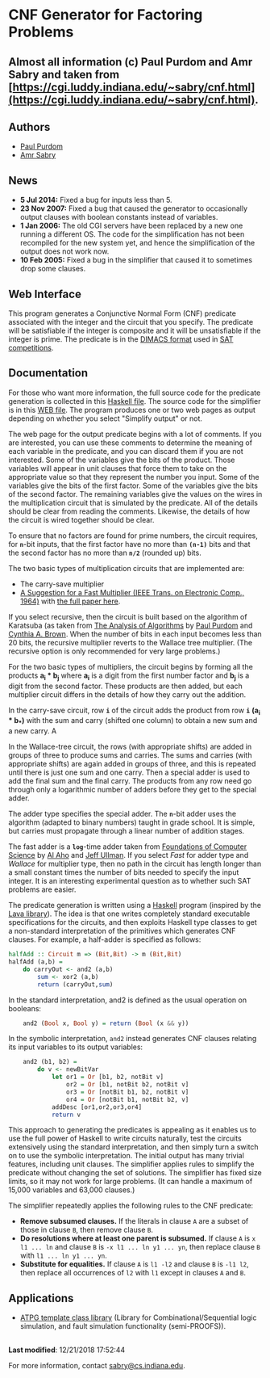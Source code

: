 # CNF Generator for Factoring Problems

## Almost all information (c) Paul Purdom and Amr Sabry and taken from [https://cgi.luddy.indiana.edu/~sabry/cnf.html](https://cgi.luddy.indiana.edu/~sabry/cnf.html).

## Authors
- [Paul Purdom](https://legacy.cs.indiana.edu/~pwp/)
- [Amr Sabry](http://www.cs.indiana.edu/~sabry)

## News
- **5 Jul 2014:** Fixed a bug for inputs less than 5.
- **23 Nov 2007:** Fixed a bug that caused the generator to occasionally output clauses with boolean constants instead of variables.
- **1 Jan 2006:** The old CGI servers have been replaced by a new one running a different OS. The code for the simplification has not been recompiled for the new system yet, and hence the simplification of the output does not work now.
- **10 Feb 2005:** Fixed a bug in the simplifier that caused it to sometimes drop some clauses.

## Web Interface
This program generates a Conjunctive Normal Form (CNF) predicate associated with the integer and the circuit that you specify. The predicate will be satisfiable if the integer is composite and it will be unsatisfiable if the integer is prime. The predicate is in the [DIMACS format](http://www.satlib.org/Benchmarks/SAT/satformat.ps) used in [SAT competitions](http://www.satcompetition.org).

## Documentation
For those who want more information, the full source code for the predicate generation is collected in this [Haskell file](https://github.com/GridSAT/CNF_FACT-MULT/blob/main/cnf1.hs). The source code for the simplifier is in this [WEB file](https://github.com/GridSAT/CNF_FACT-MULT/blob/main/Simplify.WEB). The program produces one or two web pages as output depending on whether you select "Simplify output" or not.

The web page for the output predicate begins with a lot of comments. If you are interested, you can use these comments to determine the meaning of each variable in the predicate, and you can discard them if you are not interested. Some of the variables give the bits of the product. Those variables will appear in unit clauses that force them to take on the appropriate value so that they represent the number you input. Some of the variables give the bits of the first factor. Some of the variables give the bits of the second factor. The remaining variables give the values on the wires in the multiplication circuit that is simulated by the predicate. All of the details should be clear from reading the comments. Likewise, the details of how the circuit is wired together should be clear.

To ensure that no factors are found for prime numbers, the circuit requires, for **`n`**-bit inputs, that the first factor have no more than **`(n-1)`** bits and that the second factor has no more than **`n/2`** (rounded up) bits.

The two basic types of multiplication circuits that are implemented are:
- The carry-save multiplier
- [A Suggestion for a Fast Multiplier (IEEE Trans. on Electronic Comp., 1964)](https://ieeexplore.ieee.org/document/4038071) with [the full paper here](https://github.com/GridSAT/CNF_FACT-MULT/blob/main/docs/a_suggestion_for_a_fast_multiplier.pdf).

If you select recursive, then the circuit is built based on the algorithm of Karatsuba (as taken from [The Analysis of Algorithms](https://github.com/GridSAT/CNF_FACT-MULT/blob/main/docs/The_Analysis_of_Algorithms.pdf) by [Paul Purdom](https://legacy.cs.indiana.edu/~pwp/) and [Cynthia A. Brown](https://dblp.org/pid/23/3171.html). When the number of bits in each input becomes less than 20 bits, the recursive multiplier reverts to the Wallace tree multiplier. (The recursive option is only recommended for very large problems.)

For the two basic types of multipliers, the circuit begins by forming all the products **a<sub>i</sub> \* b<sub>j</sub>**  where **a<sub>i</sub>** is a digit from the first number factor and **b<sub>j</sub>** is a digit from the second factor. These products are then added, but each multiplier circuit differs in the details of how they carry out the addition.

In the carry-save circuit, row **`i`** of the circuit adds the product from row **`i`** **(a<sub>i</sub> \* b<sub>\*</sub>)** with the sum and carry (shifted one column) to obtain a new sum and a new carry. A

In the Wallace-tree circuit, the rows (with appropriate shifts) are added in groups of three to produce sums and carries. The sums and carries (with appropriate shifts) are again added in groups of three, and this is repeated until there is just one sum and one carry. Then a special adder is used to add the final sum and the final carry. The products from any row need go through only a logarithmic number of adders before they get to the special adder.

The adder type specifies the special adder. The **`n`**-bit adder uses the algorithm (adapted to binary numbers) taught in grade school. It is simple, but carries must propagate through a linear number of addition stages.

The fast adder is a **`log`**-time adder taken from [Foundations of Computer Science](http://infolab.stanford.edu/~ullman/focs.html) by [Al Aho](http://www1.cs.columbia.edu/~aho/) and [Jeff Ullman](http://infolab.stanford.edu/~ullman/). If you select *Fast* for adder type and *Wallace* for multiplier type, then no path in the circuit has length longer than a small constant times the number of bits needed to specify the input integer. It is an interesting experimental question as to whether such SAT problems are easier.

The predicate generation is written using a [Haskell](https://www.haskell.org) program (inspired by the [Lava library](https://dl.acm.org/doi/pdf/10.1145/289423.289440)). The idea is that one writes completely standard executable specifications for the circuits, and then exploits Haskell type classes to get a non-standard interpretation of the primitives which generates CNF clauses. For example, a half-adder is specified as follows:

```haskell
halfAdd :: Circuit m => (Bit,Bit) -> m (Bit,Bit)
halfAdd (a,b) =
	do carryOut <- and2 (a,b)
		sum <- xor2 (a,b)
		return (carryOut,sum)
```

In the standard interpretation, and2 is defined as the usual operation on booleans:

```haskell
	and2 (Bool x, Bool y) = return (Bool (x && y))
```

In the symbolic interpretation, `and2` instead generates CNF clauses relating its input variables to its output variables:

```haskell
	and2 (b1, b2) =
		do v <- newBitVar
			let or1 = Or [b1, b2, notBit v]
				or2 = Or [b1, notBit b2, notBit v]
				or3 = Or [notBit b1, b2, notBit v]
				or4 = Or [notBit b1, notBit b2, v]
			addDesc [or1,or2,or3,or4]
			return v
```

This approach to generating the predicates is appealing as it enables us to use the full power of Haskell to write circuits naturally, test the circuits extensively using the standard interpretation, and then simply turn a switch on to use the symbolic interpretation. The initial output has many trivial features, including unit clauses. The simplifier applies rules to simplify the predicate without changing the set of solutions. The simplifier has fixed size limits, so it may not work for large problems. (It can handle a maximum of 15,000 variables and 63,000 clauses.)

The simplifier repeatedly applies the following rules to the CNF predicate:

- **Remove subsumed clauses.** If the literals in clause `A` are a subset of those in clause `B`, then remove clause `B`.
- **Do resolutions where at least one parent is subsumed.** If clause `A` is `x l1 ... ln` and clause `B` is `-x l1 ... ln y1 ... yn`, then replace clause `B` with `l1 ... ln y1 ... yn`.
- **Substitute for equalities.** If clause `A` is `l1 -l2` and clause `B` is `-l1 l2`, then replace all occurrences of `l2` with `l1` except in clauses `A` and `B`.


## Applications
- [ATPG template class library](https://sourceforge.net/projects/atpg/) (Library for Combinational/Sequential logic simulation, and fault simulation functionality (semi-PROOFS)).

##
**Last modified**: 12/21/2018 17:52:44

For more information, contact [sabry@cs.indiana.edu](mailto:sabry@cs.indiana.edu).
